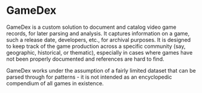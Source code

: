 GameDex
=======

GameDex is a custom solution to document and catalog video game records, for later parsing and analysis. It captures information on a game, such a release date, developers, etc., for archival purposes. It is designed to keep track of the game production across a specific community (say, geographic, historical, or thematic), especially in cases where games have not been properly documented and references are hard to find.

GameDex works under the assumption of a fairly limited dataset that can be parsed through for patterns - it is not intended as an encyclopedic compendium of all games in existence.
